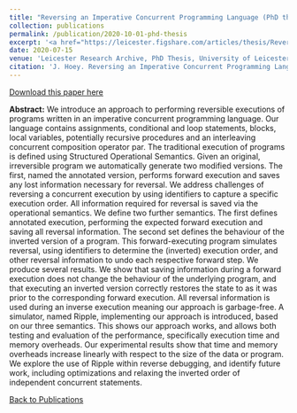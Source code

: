 ```yaml
---
title: "Reversing an Imperative Concurrent Programming Language (PhD thesis)"
collection: publications
permalink: /publication/2020-10-01-phd-thesis
excerpt: '<a href="https://leicester.figshare.com/articles/thesis/Reversing_an_Imperative_Concurrent_Programming_Language/12656219">[Download]</a>'
date: 2020-07-15
venue: 'Leicester Research Archive, PhD Thesis, University of Leicester'
citation: 'J. Hoey. Reversing an Imperative Concurrent Programming Language. PhD Thesis, University of Leicester. 2020.'
---
```


[Download this paper here](https://leicester.figshare.com/articles/thesis/Reversing_an_Imperative_Concurrent_Programming_Language/12656219/1)

**Abstract:** We introduce an approach to performing reversible executions of programs written in an imperative concurrent programming language. Our language contains assignments, conditional and loop statements, blocks, local variables, potentially recursive procedures and an interleaving concurrent composition operator par. The traditional execution of programs is defined using Structured Operational Semantics. Given an original, irreversible program we automatically generate two modified versions. The first, named the annotated version, performs forward execution and saves any lost information necessary for reversal. We address challenges of reversing a concurrent execution by using identifiers to capture a specific execution order. All information required for reversal is saved via the operational semantics. We define two further semantics. The first defines annotated execution, performing the expected forward execution and saving all reversal information. The second set defines the behaviour of the inverted version of a program. This forward-executing program simulates reversal, using identifiers to determine the (inverted) execution order, and other reversal information to undo each respective forward step. We produce several results. We show that saving information during a forward execution does not change the behaviour of the underlying program, and that executing an inverted version correctly restores the state to as it was prior to the corresponding forward execution. All reversal information is used during an inverse execution meaning our approach is garbage-free. A simulator, named Ripple, implementing our approach is introduced, based on our three semantics. This shows our approach works, and allows both testing and evaluation of the performance, specifically execution time and memory overheads. Our experimental results show that time and memory overheads increase linearly with respect to the size of the data or program. We explore the use of Ripple within reverse debugging, and identify future work, including optimizations and relaxing the inverted order of independent concurrent statements.

[Back to Publications](https://jimmygithub1.github.io/publications/)
